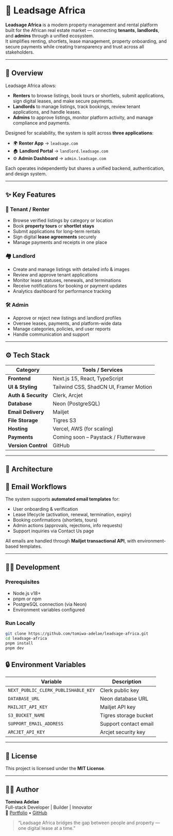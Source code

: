 # 🏡 Leadsage Africa

**Leadsage Africa** is a modern property management and rental platform built for the African real estate market — connecting **tenants**, **landlords**, and **admins** through a unified ecosystem.  
It simplifies renting, shortlets, lease management, property onboarding, and secure payments while creating transparency and trust across all stakeholders.

---

## 🚀 Overview

Leadsage Africa allows:

- **Renters** to browse listings, book tours or shortlets, submit applications, sign digital leases, and make secure payments.
- **Landlords** to manage listings, track bookings, review tenant applications, and handle leases.
- **Admins** to approve listings, monitor platform activity, and manage compliance and payments.

Designed for scalability, the system is split across **three applications**:

- 🌍 **Renter App** → `leadsage.com`
- 🏠 **Landlord Portal** → `landlord.leadsage.com`
- ⚙️ **Admin Dashboard** → `admin.leadsage.com`

Each operates independently but shares a unified backend, authentication, and design system.

---

## ✨ Key Features

### 🧭 Tenant / Renter

- Browse verified listings by category or location
- Book **property tours** or **shortlet stays**
- Submit applications for long-term rentals
- Sign digital **lease agreements** securely
- Manage payments and receipts in one place

### 🏘️ Landlord

- Create and manage listings with detailed info & images
- Review and approve tenant applications
- Monitor lease statuses, renewals, and terminations
- Receive notifications for booking or payment updates
- Analytics dashboard for performance tracking

### 🛠️ Admin

- Approve or reject new listings and landlord profiles
- Oversee leases, payments, and platform-wide data
- Manage categories, policies, and user reports
- Handle communication and support

---

## ⚙️ Tech Stack

| Category            | Tools / Services                       |
| ------------------- | -------------------------------------- |
| **Frontend**        | Next.js 15, React, TypeScript          |
| **UI & Styling**    | Tailwind CSS, ShadCN UI, Framer Motion |
| **Auth & Security** | Clerk, Arcjet                          |
| **Database**        | Neon (PostgreSQL)                      |
| **Email Delivery**  | Mailjet                                |
| **File Storage**    | Tigres S3                              |
| **Hosting**         | Vercel, AWS (for scaling)              |
| **Payments**        | Coming soon – Paystack / Flutterwave   |
| **Version Control** | GitHub                                 |

---

## 🧩 Architecture

<!--
Leadsage uses a **Turborepo monorepo** setup for scalability:

```
leadsage/
├── apps/
│   ├── web/         # renter app (leadsage.com)
│   ├── landlord/    # landlord dashboard (landlord.leadsage.com)
│   └── admin/       # admin console (admin.leadsage.com)
├── packages/
│   ├── ui/          # shared components
│   ├── lib/         # utilities, auth, helpers
│   ├── config/      # tailwind, eslint, env, etc.
│   └── api/         # server actions, db access
└── turbo.json
```

### Shared Modules
- **@leadsage/ui** → buttons, modals, inputs, tables
- **@leadsage/lib** → hooks, auth, utilities
- **@leadsage/api** → reusable server functions (e.g. `createListing`, `approveLease`)

This setup allows isolated deployment per app while maintaining shared logic.

--- -->

## 💬 Email Workflows

The system supports **automated email templates** for:

- User onboarding & verification
- Lease lifecycle (activation, renewal, termination, expiry)
- Booking confirmations (shortlets, tours)
- Admin actions (approvals, rejections, info requests)
- Support inquiries via Contact Us page

All emails are handled through **Mailjet transactional API**, with environment-based templates.

---

<!-- ## 💰 Pricing Projection (Infrastructure)

| Service | Provider | Est. Monthly Cost (10,000 users) |
|----------|-----------|------------------------------|
| Hosting & Compute | AWS EC2 / Vercel | ~$120–200 |
| Database | Neon PostgreSQL | ~$80 |
| Storage | Tigres S3 | ~$30 |
| Email Delivery | Mailjet | ~$40 |
| Auth | Clerk | ~$50 |
| Security | Arcjet | ~$20 |
| Misc / Backups | AWS / Cloudflare | ~$30 |
| **Total Estimate** |  | **≈ $350–450 / month** |

--- -->

## 🧑‍💻 Development

### Prerequisites

- Node.js v18+
- pnpm or npm
- PostgreSQL connection (via Neon)
- Environment variables configured

### Run Locally

```bash
git clone https://github.com/tomiwa-adelae/leadsage-africa.git
cd leadsage-africa
pnpm install
pnpm dev
```

<!-- Apps will run at:
- Renter → http://localhost:3000
- Landlord → http://localhost:3001
- Admin → http://localhost:3002

--- -->

## 🔒 Environment Variables

| Variable                            | Description           |
| ----------------------------------- | --------------------- |
| `NEXT_PUBLIC_CLERK_PUBLISHABLE_KEY` | Clerk public key      |
| `DATABASE_URL`                      | Neon database URL     |
| `MAILJET_API_KEY`                   | Mailjet API key       |
| `S3_BUCKET_NAME`                    | Tigres storage bucket |
| `SUPPORT_EMAIL_ADDRESS`             | Support contact email |
| `ARCJET_API_KEY`                    | Arcjet security key   |

<!-- ---

## 🧠 Future Roadmap

- [ ] Payment gateway integration (Paystack / Flutterwave)
- [ ] In-app chat between tenants & landlords
- [ ] AI-driven property recommendations
- [ ] Analytics dashboard for landlords
- [ ] iOS & Android companion apps   -->

---

## 🧾 License

This project is licensed under the **MIT License**.

---

## 👨‍💻 Author

**Tomiwa Adelae**  
Full-stack Developer | Builder | Innovator  
🔗 [Portfolio](https://tomiwaadelae.vercel.app) • [GitHub](https://github.com/tomiwa-adelae)

> “Leadsage Africa bridges the gap between people and property — one digital lease at a time.”

